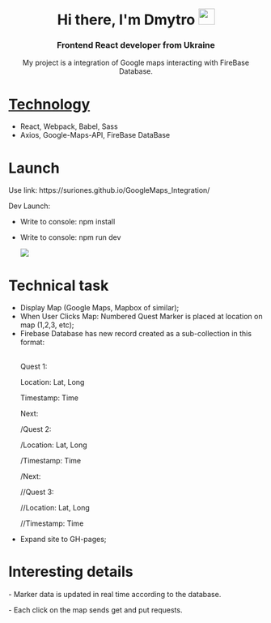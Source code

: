 <h1 align="center">Hi there, I'm <a target="_blank">Dmytro</a> 
<img src="https://github.com/blackcater/blackcater/raw/main/images/Hi.gif" height="32"/></h1>
<h3 align="center">Frontend React developer from Ukraine</h3>

<p align="center">My project is a integration of Google maps interacting with FireBase Database.</p>

<h1><a href="https://github.com/Suriones/GoogleMaps_Integration/blob/main/package.json">Technology</a></h1>
<ul>
  <li>React, Webpack, Babel, Sass</li>
  <li>Axios, Google-Maps-API, FireBase DataBase</li>
</ul>

<h1>Launch</h1>
<p>Use link: https://suriones.github.io/GoogleMaps_Integration/</p>
<p>Dev Launch:</p>
<ul>
<li><p>Write to console: npm install</p></li>
<li><p>Write to console: npm run dev</p></li>
<p><img src="https://github.com/Suriones/GoogleMaps_Integration/assets/111291999/901691d9-4462-493f-9879-500587254063"></p>
</ul>

<h1>Technical task</h1>
<ul>
  <li> Display Map (Google Maps, Mapbox of similar);</li>
  <li> When User Clicks Map: Numbered Quest Marker is placed at location on map (1,2,3, etc);</li>
  <li>Firebase Database has new record created as a sub-collection in this format:</li>
  <br>
    <p>Quest 1:</p>
    <p>Location: Lat, Long</p>
    <p>Timestamp: Time</p>
    <p>Next:</p>
    <p>/Quest 2:</p>
    <p>/Location: Lat, Long</p>
    <p>/Timestamp: Time</p>
    <p>/Next:</p>
    <p>//Quest 3:</p>
    <p>//Location: Lat, Long</p>
    <p>//Timestamp: Time</p>
  <li>Expand site to GH-pages;</li>
</ul>

<h1>Interesting details</h1>
<p>- Marker data is updated in real time according to the database.</p>
<p>- Each click on the map sends get and put requests.</p>
